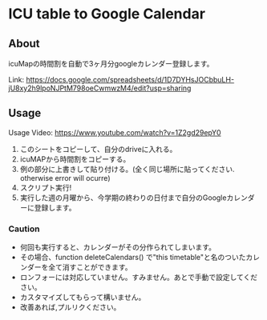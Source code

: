 # ICU table to Google Calendar

## About
icuMapの時間割を自動で3ヶ月分googleカレンダー登録します。

Link:
https://docs.google.com/spreadsheets/d/1D7DYHsJOCbbuLH-jU8xy2h9lpoNJPtM798oeCwmwzM4/edit?usp=sharing

## Usage

Usage Video:
https://www.youtube.com/watch?v=1Z2gd29epY0


1. このシートをコピーして、自分のdriveに入れる。
1. icuMAPから時間割をコピーする。
2. 例の部分に上書きして貼り付ける。(全く同じ場所に貼ってください. otherwise error will ocurre)
3. スクリプト実行!
4. 実行した週の月曜から、今学期の終わりの日付まで自分のGoogleカレンダーに登録します。

### Caution
- 何回も実行すると、カレンダーがその分作られてしまいます。
- その場合、function deleteCalendars() で"this timetable"と名のついたカレンダーを全て消すことができます。
- ロンフォーには対応していません。すみません。あとで手動で設定してください。
- カスタマイズしてもらって構いません。
- 改善あれば,プルリクください。


